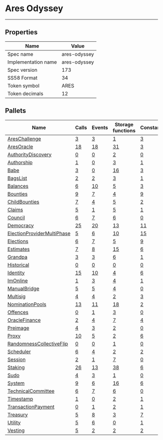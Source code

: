 # Ares Odyssey

---------

## Properties
| Name | Value |
| -------- | -------- |
| Spec name     | ares-odyssey     |
| Implementation name     | ares-odyssey     |
| Spec version     | 173     |
| SS58 Format     | 34     |
| Token symbol      | ARES     |
| Token decimals      | 12     |

## Pallets
| Name | Calls | Events | Storage functions | Constants | Errors
| -------- | -------- | -------- | -------- | -------- | -------- |
| [AresChallenge](areschallenge.md) | [3](areschallenge.md#calls) | [3](areschallenge.md#events) | [1](areschallenge.md#storage-functions) | [3](areschallenge.md#constants) | [8](areschallenge.md#errors)
| [AresOracle](aresoracle.md) | [18](aresoracle.md#calls) | [18](aresoracle.md#events) | [31](aresoracle.md#storage-functions) | [3](aresoracle.md#constants) | [11](aresoracle.md#errors)
| [AuthorityDiscovery](authoritydiscovery.md) | [0](authoritydiscovery.md#calls) | [0](authoritydiscovery.md#events) | [2](authoritydiscovery.md#storage-functions) | [0](authoritydiscovery.md#constants) | [0](authoritydiscovery.md#errors)
| [Authorship](authorship.md) | [1](authorship.md#calls) | [0](authorship.md#events) | [3](authorship.md#storage-functions) | [1](authorship.md#constants) | [7](authorship.md#errors)
| [Babe](babe.md) | [3](babe.md#calls) | [0](babe.md#events) | [16](babe.md#storage-functions) | [3](babe.md#constants) | [4](babe.md#errors)
| [BagsList](bagslist.md) | [2](bagslist.md#calls) | [2](bagslist.md#events) | [3](bagslist.md#storage-functions) | [1](bagslist.md#constants) | [1](bagslist.md#errors)
| [Balances](balances.md) | [6](balances.md#calls) | [10](balances.md#events) | [5](balances.md#storage-functions) | [3](balances.md#constants) | [8](balances.md#errors)
| [Bounties](bounties.md) | [9](bounties.md#calls) | [7](bounties.md#events) | [4](bounties.md#storage-functions) | [9](bounties.md#constants) | [11](bounties.md#errors)
| [ChildBounties](childbounties.md) | [7](childbounties.md#calls) | [4](childbounties.md#events) | [5](childbounties.md#storage-functions) | [2](childbounties.md#constants) | [3](childbounties.md#errors)
| [Claims](claims.md) | [5](claims.md#calls) | [1](claims.md#events) | [5](claims.md#storage-functions) | [1](claims.md#constants) | [6](claims.md#errors)
| [Council](council.md) | [6](council.md#calls) | [7](council.md#events) | [6](council.md#storage-functions) | [0](council.md#constants) | [10](council.md#errors)
| [Democracy](democracy.md) | [25](democracy.md#calls) | [20](democracy.md#events) | [13](democracy.md#storage-functions) | [11](democracy.md#constants) | [29](democracy.md#errors)
| [ElectionProviderMultiPhase](electionprovidermultiphase.md) | [5](electionprovidermultiphase.md#calls) | [6](electionprovidermultiphase.md#events) | [10](electionprovidermultiphase.md#storage-functions) | [15](electionprovidermultiphase.md#constants) | [12](electionprovidermultiphase.md#errors)
| [Elections](elections.md) | [6](elections.md#calls) | [7](elections.md#events) | [5](elections.md#storage-functions) | [9](elections.md#constants) | [17](elections.md#errors)
| [Estimates](estimates.md) | [7](estimates.md#calls) | [8](estimates.md#events) | [15](estimates.md#storage-functions) | [6](estimates.md#constants) | [25](estimates.md#errors)
| [Grandpa](grandpa.md) | [3](grandpa.md#calls) | [3](grandpa.md#events) | [6](grandpa.md#storage-functions) | [1](grandpa.md#constants) | [7](grandpa.md#errors)
| [Historical](historical.md) | [0](historical.md#calls) | [0](historical.md#events) | [0](historical.md#storage-functions) | [0](historical.md#constants) | [0](historical.md#errors)
| [Identity](identity.md) | [15](identity.md#calls) | [10](identity.md#events) | [4](identity.md#storage-functions) | [6](identity.md#constants) | [16](identity.md#errors)
| [ImOnline](imonline.md) | [1](imonline.md#calls) | [3](imonline.md#events) | [4](imonline.md#storage-functions) | [1](imonline.md#constants) | [2](imonline.md#errors)
| [ManualBridge](manualbridge.md) | [5](manualbridge.md#calls) | [5](manualbridge.md#events) | [4](manualbridge.md#storage-functions) | [0](manualbridge.md#constants) | [9](manualbridge.md#errors)
| [Multisig](multisig.md) | [4](multisig.md#calls) | [4](multisig.md#events) | [2](multisig.md#storage-functions) | [3](multisig.md#constants) | [14](multisig.md#errors)
| [NominationPools](nominationpools.md) | [13](nominationpools.md#calls) | [11](nominationpools.md#events) | [18](nominationpools.md#storage-functions) | [2](nominationpools.md#constants) | [21](nominationpools.md#errors)
| [Offences](offences.md) | [0](offences.md#calls) | [1](offences.md#events) | [3](offences.md#storage-functions) | [0](offences.md#constants) | [0](offences.md#errors)
| [OracleFinance](oraclefinance.md) | [2](oraclefinance.md#calls) | [4](oraclefinance.md#events) | [7](oraclefinance.md#storage-functions) | [4](oraclefinance.md#constants) | [15](oraclefinance.md#errors)
| [Preimage](preimage.md) | [4](preimage.md#calls) | [3](preimage.md#events) | [2](preimage.md#storage-functions) | [0](preimage.md#constants) | [6](preimage.md#errors)
| [Proxy](proxy.md) | [10](proxy.md#calls) | [5](proxy.md#events) | [2](proxy.md#storage-functions) | [6](proxy.md#constants) | [8](proxy.md#errors)
| [RandomnessCollectiveFlip](randomnesscollectiveflip.md) | [0](randomnesscollectiveflip.md#calls) | [0](randomnesscollectiveflip.md#events) | [1](randomnesscollectiveflip.md#storage-functions) | [0](randomnesscollectiveflip.md#constants) | [0](randomnesscollectiveflip.md#errors)
| [Scheduler](scheduler.md) | [6](scheduler.md#calls) | [4](scheduler.md#events) | [2](scheduler.md#storage-functions) | [2](scheduler.md#constants) | [4](scheduler.md#errors)
| [Session](session.md) | [2](session.md#calls) | [1](session.md#events) | [7](session.md#storage-functions) | [0](session.md#constants) | [5](session.md#errors)
| [Staking](staking.md) | [26](staking.md#calls) | [13](staking.md#events) | [38](staking.md#storage-functions) | [6](staking.md#constants) | [24](staking.md#errors)
| [Sudo](sudo.md) | [4](sudo.md#calls) | [3](sudo.md#events) | [1](sudo.md#storage-functions) | [0](sudo.md#constants) | [1](sudo.md#errors)
| [System](system.md) | [9](system.md#calls) | [6](system.md#events) | [16](system.md#storage-functions) | [6](system.md#constants) | [6](system.md#errors)
| [TechnicalCommittee](technicalcommittee.md) | [6](technicalcommittee.md#calls) | [7](technicalcommittee.md#events) | [6](technicalcommittee.md#storage-functions) | [0](technicalcommittee.md#constants) | [10](technicalcommittee.md#errors)
| [Timestamp](timestamp.md) | [1](timestamp.md#calls) | [0](timestamp.md#events) | [2](timestamp.md#storage-functions) | [1](timestamp.md#constants) | [0](timestamp.md#errors)
| [TransactionPayment](transactionpayment.md) | [0](transactionpayment.md#calls) | [1](transactionpayment.md#events) | [2](transactionpayment.md#storage-functions) | [1](transactionpayment.md#constants) | [0](transactionpayment.md#errors)
| [Treasury](treasury.md) | [5](treasury.md#calls) | [8](treasury.md#events) | [3](treasury.md#storage-functions) | [7](treasury.md#constants) | [5](treasury.md#errors)
| [Utility](utility.md) | [5](utility.md#calls) | [6](utility.md#events) | [0](utility.md#storage-functions) | [1](utility.md#constants) | [1](utility.md#errors)
| [Vesting](vesting.md) | [5](vesting.md#calls) | [2](vesting.md#events) | [2](vesting.md#storage-functions) | [2](vesting.md#constants) | [5](vesting.md#errors)